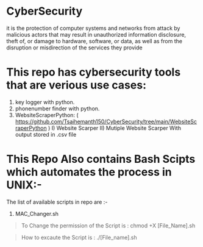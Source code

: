 # CyberSecurity
it is the protection of computer systems and networks from attack by malicious actors that may result in unauthorized information disclosure, theft of, or damage to hardware, software, or data, as well as from the disruption or misdirection of the services they provide

# This repo has cybersecurity tools that are verious use cases:
1) key logger with python.
2) phonenumber finder with python.
3) WebsiteScraperPython: ( https://github.com/Tsaihemanth150/CyberSecurity/tree/main/WebsiteScraperPython )
  I) Website Scarper 
  II) Mutiple Website Scarper With output stored in .csv file


# This Repo Also contains Bash Scipts which automates the process in UNIX:-
The list of available scripts in repo are :-
1) MAC_Changer.sh

> To Change the permission of the Script is : chmod +X [File_Name].sh 

> How to excaute the Script is : ./[File_name].sh
